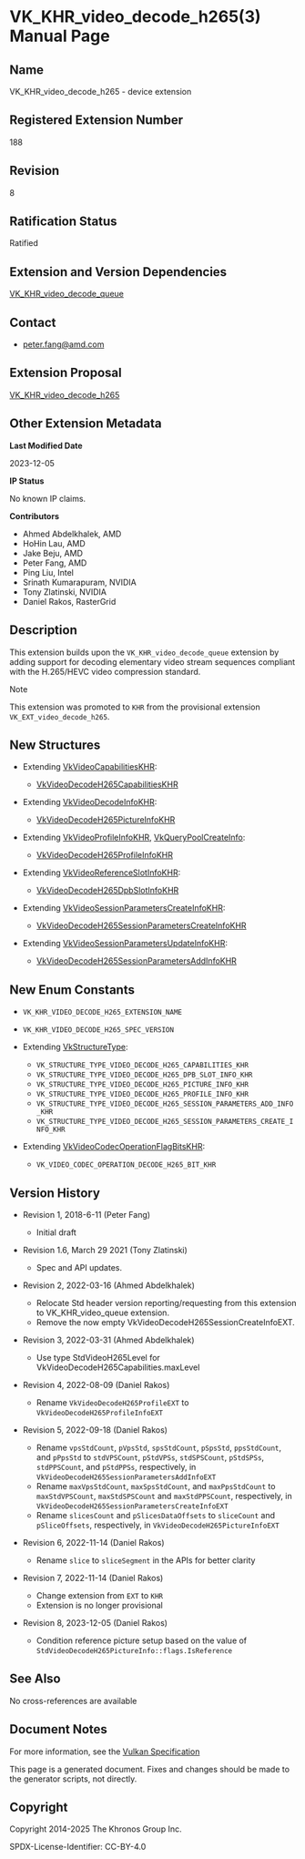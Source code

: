 # VK\_KHR\_video\_decode\_h265(3) Manual Page

## Name

VK\_KHR\_video\_decode\_h265 - device extension



## [](#_registered_extension_number)Registered Extension Number

188

## [](#_revision)Revision

8

## [](#_ratification_status)Ratification Status

Ratified

## [](#_extension_and_version_dependencies)Extension and Version Dependencies

[VK\_KHR\_video\_decode\_queue](https://registry.khronos.org/vulkan/specs/latest/man/html/VK_KHR_video_decode_queue.html)

## [](#_contact)Contact

- [peter.fang@amd.com](mailto:peter.fang@amd.com)

## [](#_extension_proposal)Extension Proposal

[VK\_KHR\_video\_decode\_h265](https://github.com/KhronosGroup/Vulkan-Docs/tree/main/proposals/VK_KHR_video_decode_h265.adoc)

## [](#_other_extension_metadata)Other Extension Metadata

**Last Modified Date**

2023-12-05

**IP Status**

No known IP claims.

**Contributors**

- Ahmed Abdelkhalek, AMD
- HoHin Lau, AMD
- Jake Beju, AMD
- Peter Fang, AMD
- Ping Liu, Intel
- Srinath Kumarapuram, NVIDIA
- Tony Zlatinski, NVIDIA
- Daniel Rakos, RasterGrid

## [](#_description)Description

This extension builds upon the `VK_KHR_video_decode_queue` extension by adding support for decoding elementary video stream sequences compliant with the H.265/HEVC video compression standard.

Note

This extension was promoted to `KHR` from the provisional extension `VK_EXT_video_decode_h265`.

## [](#_new_structures)New Structures

- Extending [VkVideoCapabilitiesKHR](https://registry.khronos.org/vulkan/specs/latest/man/html/VkVideoCapabilitiesKHR.html):
  
  - [VkVideoDecodeH265CapabilitiesKHR](https://registry.khronos.org/vulkan/specs/latest/man/html/VkVideoDecodeH265CapabilitiesKHR.html)
- Extending [VkVideoDecodeInfoKHR](https://registry.khronos.org/vulkan/specs/latest/man/html/VkVideoDecodeInfoKHR.html):
  
  - [VkVideoDecodeH265PictureInfoKHR](https://registry.khronos.org/vulkan/specs/latest/man/html/VkVideoDecodeH265PictureInfoKHR.html)
- Extending [VkVideoProfileInfoKHR](https://registry.khronos.org/vulkan/specs/latest/man/html/VkVideoProfileInfoKHR.html), [VkQueryPoolCreateInfo](https://registry.khronos.org/vulkan/specs/latest/man/html/VkQueryPoolCreateInfo.html):
  
  - [VkVideoDecodeH265ProfileInfoKHR](https://registry.khronos.org/vulkan/specs/latest/man/html/VkVideoDecodeH265ProfileInfoKHR.html)
- Extending [VkVideoReferenceSlotInfoKHR](https://registry.khronos.org/vulkan/specs/latest/man/html/VkVideoReferenceSlotInfoKHR.html):
  
  - [VkVideoDecodeH265DpbSlotInfoKHR](https://registry.khronos.org/vulkan/specs/latest/man/html/VkVideoDecodeH265DpbSlotInfoKHR.html)
- Extending [VkVideoSessionParametersCreateInfoKHR](https://registry.khronos.org/vulkan/specs/latest/man/html/VkVideoSessionParametersCreateInfoKHR.html):
  
  - [VkVideoDecodeH265SessionParametersCreateInfoKHR](https://registry.khronos.org/vulkan/specs/latest/man/html/VkVideoDecodeH265SessionParametersCreateInfoKHR.html)
- Extending [VkVideoSessionParametersUpdateInfoKHR](https://registry.khronos.org/vulkan/specs/latest/man/html/VkVideoSessionParametersUpdateInfoKHR.html):
  
  - [VkVideoDecodeH265SessionParametersAddInfoKHR](https://registry.khronos.org/vulkan/specs/latest/man/html/VkVideoDecodeH265SessionParametersAddInfoKHR.html)

## [](#_new_enum_constants)New Enum Constants

- `VK_KHR_VIDEO_DECODE_H265_EXTENSION_NAME`
- `VK_KHR_VIDEO_DECODE_H265_SPEC_VERSION`
- Extending [VkStructureType](https://registry.khronos.org/vulkan/specs/latest/man/html/VkStructureType.html):
  
  - `VK_STRUCTURE_TYPE_VIDEO_DECODE_H265_CAPABILITIES_KHR`
  - `VK_STRUCTURE_TYPE_VIDEO_DECODE_H265_DPB_SLOT_INFO_KHR`
  - `VK_STRUCTURE_TYPE_VIDEO_DECODE_H265_PICTURE_INFO_KHR`
  - `VK_STRUCTURE_TYPE_VIDEO_DECODE_H265_PROFILE_INFO_KHR`
  - `VK_STRUCTURE_TYPE_VIDEO_DECODE_H265_SESSION_PARAMETERS_ADD_INFO_KHR`
  - `VK_STRUCTURE_TYPE_VIDEO_DECODE_H265_SESSION_PARAMETERS_CREATE_INFO_KHR`
- Extending [VkVideoCodecOperationFlagBitsKHR](https://registry.khronos.org/vulkan/specs/latest/man/html/VkVideoCodecOperationFlagBitsKHR.html):
  
  - `VK_VIDEO_CODEC_OPERATION_DECODE_H265_BIT_KHR`

## [](#_version_history)Version History

- Revision 1, 2018-6-11 (Peter Fang)
  
  - Initial draft
- Revision 1.6, March 29 2021 (Tony Zlatinski)
  
  - Spec and API updates.
- Revision 2, 2022-03-16 (Ahmed Abdelkhalek)
  
  - Relocate Std header version reporting/requesting from this extension to VK\_KHR\_video\_queue extension.
  - Remove the now empty VkVideoDecodeH265SessionCreateInfoEXT.
- Revision 3, 2022-03-31 (Ahmed Abdelkhalek)
  
  - Use type StdVideoH265Level for VkVideoDecodeH265Capabilities.maxLevel
- Revision 4, 2022-08-09 (Daniel Rakos)
  
  - Rename `VkVideoDecodeH265ProfileEXT` to `VkVideoDecodeH265ProfileInfoEXT`
- Revision 5, 2022-09-18 (Daniel Rakos)
  
  - Rename `vpsStdCount`, `pVpsStd`, `spsStdCount`, `pSpsStd`, `ppsStdCount`, and `pPpsStd` to `stdVPSCount`, `pStdVPSs`, `stdSPSCount`, `pStdSPSs`, `stdPPSCount`, and `pStdPPSs`, respectively, in `VkVideoDecodeH265SessionParametersAddInfoEXT`
  - Rename `maxVpsStdCount`, `maxSpsStdCount`, and `maxPpsStdCount` to `maxStdVPSCount`, `maxStdSPSCount` and `maxStdPPSCount`, respectively, in `VkVideoDecodeH265SessionParametersCreateInfoEXT`
  - Rename `slicesCount` and `pSlicesDataOffsets` to `sliceCount` and `pSliceOffsets`, respectively, in `VkVideoDecodeH265PictureInfoEXT`
- Revision 6, 2022-11-14 (Daniel Rakos)
  
  - Rename `slice` to `sliceSegment` in the APIs for better clarity
- Revision 7, 2022-11-14 (Daniel Rakos)
  
  - Change extension from `EXT` to `KHR`
  - Extension is no longer provisional
- Revision 8, 2023-12-05 (Daniel Rakos)
  
  - Condition reference picture setup based on the value of `StdVideoDecodeH265PictureInfo::flags.IsReference`

## [](#_see_also)See Also

No cross-references are available

## [](#_document_notes)Document Notes

For more information, see the [Vulkan Specification](https://registry.khronos.org/vulkan/specs/latest/html/vkspec.html#VK_KHR_video_decode_h265)

This page is a generated document. Fixes and changes should be made to the generator scripts, not directly.

## [](#_copyright)Copyright

Copyright 2014-2025 The Khronos Group Inc.

SPDX-License-Identifier: CC-BY-4.0